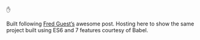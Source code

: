 ✋

Built following [Fred Guest’s](http://fredguest.com/2015/03/06/building-a-stateless-rails-api-with-react-and-twitter-oauth/) awesome post. Hosting here to show the same project built using ES6 and 7 features courtesy of Babel.
